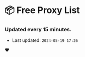 # :package: Free Proxy List
### Updated every 15 minutes.

- Last updated: `2024-05-19 17:26`

:heart:
